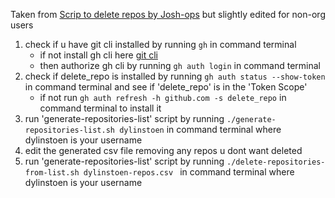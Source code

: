 Taken from [Scrip to delete repos by Josh-ops](https://josh-ops.com/posts/github-script-to-delete-repos/) but slightly edited for non-org users
1. check if u have git cli installed by running `gh` in command terminal
      - if not install gh cli here [git cli](https://cli.github.com/)
      - then authorize gh cli by running `gh auth login` in command terminal
2. check if delete_repo is installed by running `gh auth status --show-token` in command terminal and see if 'delete_repo' is in the 'Token Scope'
      - if not run `gh auth refresh -h github.com -s delete_repo` in command terminal to install it
3. run 'generate-repositories-list' script by running `./generate-repositories-list.sh dylinstoen` in command terminal where dylinstoen is your username
4. edit the generated csv file removing any repos u dont want deleted
5. run 'generate-repositories-list' script by running `./delete-repositories-from-list.sh dylinstoen-repos.csv ` in command terminal where dylinstoen is your username
